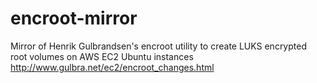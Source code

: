 # encroot-mirror
Mirror of Henrik Gulbrandsen's encroot utility to create LUKS encrypted root volumes on AWS EC2 Ubuntu instances
http://www.gulbra.net/ec2/encroot_changes.html
